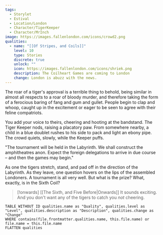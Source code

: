 ```yaml
---
tags:
  - Storylet
  - Estival
  - Location/London
  - Character/TigerKeeper
  - Character/MrInch
image: https://images.fallenlondon.com/icons/crowd2.png
qualities:
  - name: "[[Of Stripes, and Coils]]"
    level: 10
    type: Stories
    discrete: true
    unlock: ""
    icon: https://images.fallenlondon.com/icons/shriek.png
    description: The Coilheart Games are coming to London
    change: London is abuzz with the news.
---
```


The roar of a tiger's approval is a terrible thing to behold, being similar in almost all respects to a roar of bloody murder, and therefore taking the form of a ferocious baring of fang and gum and gullet. People begin to clap and whoop, caught up in the excitement or eager to be seen to agree with their feline compatriots.

You add your voice to theirs, cheering and hooting at the bandstand. The Tiger Keeper nods, raising a placatory paw. From somewhere nearby, a child in a blue doublet rushes to his side to pack and light an ebony pipe. The crowd quiets, slowly, while the Keeper puffs.

"The tournament will be held in the Labyrinth. We shall construct the amphitheatres anon. Expect the foreign delegations to arrive in due course – and then the games may begin."

As one the tigers stretch, stand, and pad off in the direction of the Labyrinth. As they leave, one question hovers on the lips of the assembled Londoners. A tournament is all very well. But what is the prize? What, exactly, is in the Sixth Coil?

> [!onwards] [[The Sixth, and Five Before|Onwards]]
> It sounds exciting. And you don't want any of the tigers to catch you _not_ cheering.

```dataview
TABLE WITHOUT ID qualities.name as "Quality", qualities.level as "Level", qualities.description as "Description", qualities.change as "Change"  
WHERE contains(file.frontmatter.qualities.name, this.file.name) or file.name = this.file.name 
FLATTEN qualities
```